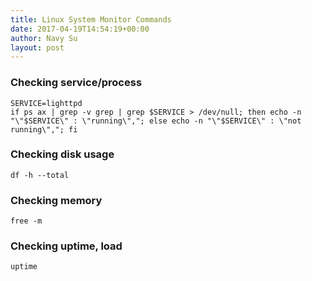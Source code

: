 ```yaml
---
title: Linux System Monitor Commands
date: 2017-04-19T14:54:19+00:00
author: Navy Su
layout: post
---
```

### Checking service/process
~~~shell
SERVICE=lighttpd
if ps ax | grep -v grep | grep $SERVICE > /dev/null; then echo -n "\"$SERVICE\" : \"running\","; else echo -n "\"$SERVICE\" : \"not running\","; fi
~~~

### Checking disk usage
~~~shell
df -h --total 
~~~

### Checking memory
~~~shell
free -m
~~~

### Checking uptime, load
~~~shell
uptime
~~~

